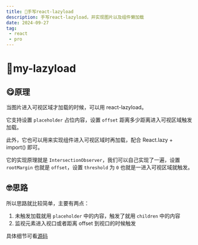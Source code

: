 ```yaml
---
title: 🚬手写react-lazyload
description: 手写react-lazyload，并实现图片以及组件懒加载
date: 2024-09-27
tag:
 - react
 - pro
---
```


# 🚬my-lazyload

## 😋原理

当图片进入可视区域才加载的时候，可以用 react-lazyload。

它支持设置 `placeholder` 占位内容，设置 `offset` 距离多少距离进入可视区域触发加载。

此外，它也可以用来实现组件进入可视区域时再加载，配合 React.lazy + import() 即可。

它的实现原理就是 `IntersectionObserver`，我们可以自己实现了一遍，设置 `rootMargin` 也就是 `offset`，设置 `threshold` 为 `0` 也就是一进入可视区域就触发。

## 🤓思路

所以思路就比较简单，主要有两点：
1. 未触发加载就用 `placeholder` 中的内容，触发了就用 `children` 中的内容
2. 监视元素进入视口或者距离 offset 到视口的时候触发


具体细节可看[源码](https://github.com/kurobakaito7/my-lazyload)
